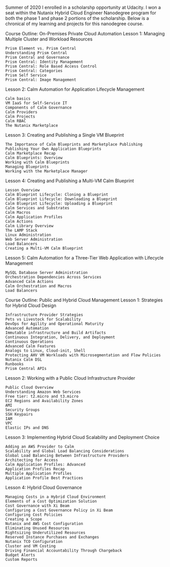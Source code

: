 Summer of 2020 I enrolled in a scholarshp opportunity at Udacity.  I won a seat within the Nutanix Hybrid Cloud Engineer Nanodegree program for both the phase 1 and phase 2 portions of the scholarship. Below is a chronical of my learning and projects for this nanodegree course.  

Course Outline: On-Premises Private Cloud Automation
Lesson 1: Managing Multiple Cluster and Workload Resources

    Prism Element vs. Prism Central
    Understanding Prism Central
    Prism Central and Governance
    Prism Central: Identity Management
    Prism Central: Role Based Access Control
    Prism Central: Categories
    Prism Self Service
    Prism Central: Image Management

Lesson 2: Calm Automation for Application Lifecycle Management

    Calm basics
    VM IaaS for Self-Service IT
    Components of Calm Governance
    Calm Providers
    Calm Projects
    Calm RBAC
    The Nutanix Marketplace

Lesson 3: Creating and Publishing a Single VM Blueprint

    The Importance of Calm Blueprints and Marketplace Publishing
    Publishing Your Own Application Blueprints
    Calm Marketplace Recap
    Calm Blueprints: Overview
    Working with Calm Blueprints
    Managing Blueprints
    Working with the Marketplace Manager

Lesson 4: Creating and Publishing a Multi-VM Calm Blueprint

    Lesson Overview
    Calm Blueprint Lifecycle: Cloning a Blueprint
    Calm Blueprint Lifecycle: Downloading a Blueprint
    Calm Blueprint Lifecycle: Uploading a Blueprint
    Calm Services and Substrates
    Calm Macros
    Calm Application Profiles
    Calm Actions
    Calm Library Overview
    The LAMP Stack
    Linux Administration
    Web Server Administration
    Load Balancers
    Creating a Multi-VM Calm Blueprint

Lesson 5: Calm Automation for a Three-Tier Web Application with Lifecycle Management

    MySQL Database Server Administration
    Orchestration Dependencies Across Services
    Advanced Calm Actions
    Calm Orchestration and Macros
    Load Balancers

Course Outline: Public and Hybrid Cloud Management
Lesson 1: Strategies for Hybrid Cloud Design

    Infrastructure Provider Strategies
    Pets vs Livestock for Scalability
    DevOps for Agility and Operational Maturity
    Advanced Automation
    Immutable infrastructure and Build Artifacts
    Continuous Integration, Delivery, and Deployment
    Continuous Operations
    Advanced Calm Features
    Analogs to Linux, Cloud-init, Shell
    Protecting AHV VM Workloads with Microsegmentation and Flow Policies
    Nutanix Calm DSL
    Runbooks
    Prism Central APIs

Lesson 2: Working with a Public Cloud Infrastructure Provider

    Public Cloud Overview
    Understanding Amazon Web Services
    Free tier: t2.micro and t3.micro
    EC2 Regions and Availability Zones
    AMI
    Security Groups
    SSH Keypairs
    IAM
    VPC
    Elastic IPs and DNS

Lesson 3: Implementing Hybrid Cloud Scalability and Deployment Choice

    Adding an AWS Provider to Calm
    Scalability and Global Load Balancing Considerations
    Global Load Balancing Between Infrastructure Providers
    Architecting for Access
    Calm Application Profiles: Advanced
    Application Profiles Recap
    Multiple Application Profiles
    Application Profile Best Practices

Lesson 4: Hybrid Cloud Governance

    Managing Costs in a Hybrid Cloud Environment
    Elements of a Cost Optimization Solution
    Cost Governance with Xi Beam
    Configuring a Cost Governance Policy in Xi Beam
    Configuring Cost Policies
    Creating a Scope
    Nutanix and AWS Cost Configuration
    Eliminating Unused Resources
    Rightsizing Underutilized Resources
    Reserved Instance Purchases and Exchanges
    Nutanix TCO Configuration
    Cluster and VM Costing
    Driving Financial Accountability Through Chargeback
    Budget Alerts
    Custom Reports

